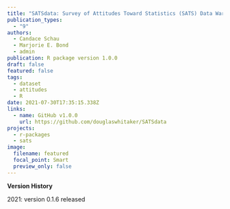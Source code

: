 ```yaml
---
title: "SATSdata: Survey of Attitudes Toward Statistics (SATS) Data Warehouse"
publication_types:
  - "9"
authors:
  - Candace Schau
  - Marjorie E. Bond
  - admin
publication: R package version 1.0.0
draft: false
featured: false
tags:
  - dataset
  - attitudes
  - R
date: 2021-07-30T17:35:15.338Z
links:
  - name: GitHub v1.0.0
    url: https://github.com/douglaswhitaker/SATSdata
projects:
  - r-packages
  - sats
image:
  filename: featured
  focal_point: Smart
  preview_only: false
---
```

**Version History**

2021: version 0.1.6 released